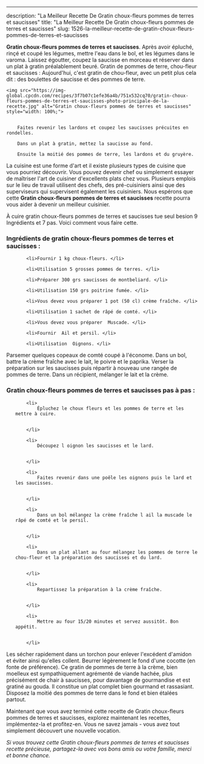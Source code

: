---
description: "La Meilleur Recette De Gratin choux-fleurs pommes de terres et saucisses"
title: "La Meilleur Recette De Gratin choux-fleurs pommes de terres et saucisses"
slug: 1526-la-meilleur-recette-de-gratin-choux-fleurs-pommes-de-terres-et-saucisses

<p>
	<strong>Gratin choux-fleurs pommes de terres et saucisses</strong>. 
	Après avoir épluché, rinçé et coupé les légumes, mettre l&#39;eau dans le bol, et les légumes dans le varoma. Laissez égoutter, coupez la saucisse en morceau et réserver dans un plat à gratin préalablement beuré. Gratin de pommes de terre, chou-fleur et saucisses : Aujourd&#39;hui, c&#39;est gratin de chou-fleur, avec un petit plus cela dit : des boulettes de saucisse et des pommes de terre.
</p>
<p>
	
	<img src="https://img-global.cpcdn.com/recipes/3f7b07c1efe36a4b/751x532cq70/gratin-choux-fleurs-pommes-de-terres-et-saucisses-photo-principale-de-la-recette.jpg" alt="Gratin choux-fleurs pommes de terres et saucisses" style="width: 100%;">
	
	
		Faites revenir les lardons et coupez les saucisses précuites en rondelles.
	
		Dans un plat à gratin, mettez la saucisse au fond.
	
		Ensuite la moitié des pommes de terre, les lardons et du gruyère.
	
</p>

La cuisine est une forme d'art et il existe plusieurs types de cuisine que vous pourriez découvrir. Vous pouvez devenir chef ou simplement essayer de maîtriser l'art de cuisiner d'excellents plats chez vous. Plusieurs emplois sur le lieu de travail utilisent des chefs, des pré-cuisiniers ainsi que des superviseurs qui supervisent également les cuisiniers. Nous espérons que cette <strong> Gratin choux-fleurs pommes de terres et saucisses </strong> recette pourra vous aider à devenir un meilleur cuisinier.

<!--inarticleads1-->

À cuire gratin choux-fleurs pommes de terres et saucisses tue seul besion 9 Ingrédients et 7 pas. Voici comment vous faire cette.

<h3>Ingrédients de gratin choux-fleurs pommes de terres et saucisses :</h3>

<ol>
	
		<li>Fournir 1 kg choux-fleurs. </li>
	
		<li>Utilisation 5 grosses pommes de terres. </li>
	
		<li>Préparer 300 grs saucisses de montbeliard. </li>
	
		<li>Utilisation 150 grs poitrine fumée. </li>
	
		<li>Vous devez vous préparer 1 pot (50 cl) crème fraîche. </li>
	
		<li>Utilisation 1 sachet de râpé de comté. </li>
	
		<li>Vous devez vous préparer  Muscade. </li>
	
		<li>Fournir  Ail et persil. </li>
	
		<li>Utilisation  Oignons. </li>
	
</ol>

Parsemer quelques copeaux de comté coupé à l&#39;économe. Dans un bol, battre la crème fraîche avec le lait, le poivre et le paprika. Verser la préparation sur les saucisses puis répartir à nouveau une rangée de pommes de terre. Dans un récipient, mélanger le lait et la crème. 

<!--inarticleads2-->

<h3>Gratin choux-fleurs pommes de terres et saucisses pas à pas :</h3>

<ol>
	
		<li>
			Épluchez le choux fleurs et les pommes de terre et les mettre à cuire.
			
			
		</li>
	
		<li>
			Découpez l oignon les saucisses et le lard.
			
			
		</li>
	
		<li>
			Faites revenir dans une poêle les oignons puis le lard et les saucisses.
			
			
		</li>
	
		<li>
			Dans un bol mélangez la crème fraîche l ail la muscade le râpé de comté et le persil.
			
			
		</li>
	
		<li>
			Dans un plat allant au four mélangez les pommes de terre le chou-fleur et la préparation des saucisses et du lard.
			
			
		</li>
	
		<li>
			Repartissez la préparation à la crème fraîche.
			
			
		</li>
	
		<li>
			Mettre au four 15/20 minutes et servez aussitôt. Bon appétit.
			
			
		</li>
	
</ol>

Les sécher rapidement dans un torchon pour enlever l&#39;excédent d&#39;amidon et éviter ainsi qu&#39;elles collent. Beurrer légèrement le fond d&#39;une cocotte (en fonte de préférence). Ce gratin de pommes de terre à la crème, bien moelleux est sympathiquement agrémenté de viande hachée, plus précisément de chair à saucisses, pour davantage de gourmandise et est gratiné au gouda. Il constitue un plat complet bien gourmand et rassasiant. Disposez la moitié des pommes de terre dans le fond et bien étalées partout. 

<!--inarticleads1-->

<p>
Maintenant que vous avez terminé cette recette de Gratin choux-fleurs pommes de terres et saucisses, explorez maintenant les recettes, implémentez-la et profitez-en. Vous ne savez jamais - vous avez tout simplement découvert une nouvelle vocation.
</p>

<p>
<i>Si vous trouvez cette Gratin choux-fleurs pommes de terres et saucisses recette précieuse, partagez-la avec vos bons amis ou votre famille, merci et bonne chance.</i>
</p>

